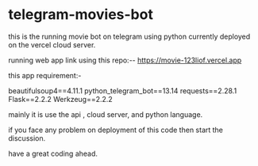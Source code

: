 # telegram-movies-bot
this is the running movie bot on telegram using python currently deployed on the vercel cloud server.

running web app link using this repo:-- https://movie-123liof.vercel.app

this app requirement:-

beautifulsoup4==4.11.1
python_telegram_bot==13.14
requests==2.28.1
Flask==2.2.2
Werkzeug==2.2.2


mainly it is use the api , cloud server, and python language. 

if you face any problem on deployment of this code then start the discussion.


have a great coding ahead.




